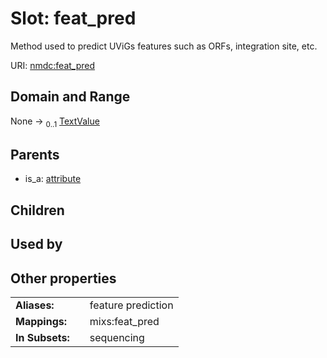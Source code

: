 
# Slot: feat_pred


Method used to predict UViGs features such as ORFs, integration site, etc.

URI: [nmdc:feat_pred](https://microbiomedata/meta/feat_pred)


## Domain and Range

None &#8594;  <sub>0..1</sub> [TextValue](TextValue.md)

## Parents

 *  is_a: [attribute](attribute.md)

## Children


## Used by


## Other properties

|  |  |  |
| --- | --- | --- |
| **Aliases:** | | feature prediction |
| **Mappings:** | | mixs:feat_pred |
| **In Subsets:** | | sequencing |


